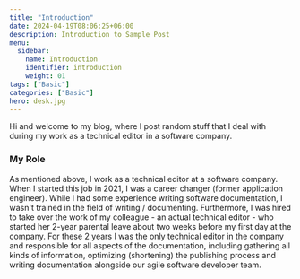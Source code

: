 ```yaml
---
title: "Introduction"
date: 2024-04-19T08:06:25+06:00
description: Introduction to Sample Post
menu:
  sidebar:
    name: Introduction
    identifier: introduction
    weight: 01
tags: ["Basic"]
categories: ["Basic"]
hero: desk.jpg
---
```


Hi and welcome to my blog, where I post random stuff that I deal with during my work as a technical editor in a software company.

### My Role

As mentioned above, I work as a technical editor at a software company.
When I started this job in 2021, I was a career changer (former application engineer). 
While I had some experience writing software documentation, I wasn't trained in the field of writing / documenting.
Furthermore, I was hired to take over the work of my colleague - an actual technical editor - who started her 2-year parental leave about two weeks before my first day at the company. For these 2 years I was the only technical editor in the company and responsible for all aspects of the documentation, including gathering all kinds of information, optimizing (shortening) the publishing process and writing documentation alongside our agile software developer team.
